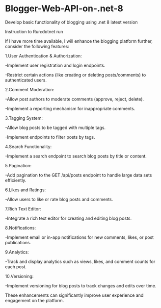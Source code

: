 # Blogger-Web-API-on-.net-8

Develop basic functionality of blogging using .net 8 latest version

Instruction to Run:dotnet run

If I have more time available, I will enhance the blogging platform further, consider the following features:

1.User Authentication & Authorization:

-Implement user registration and login endpoints.

-Restrict certain actions (like creating or deleting posts/comments) to authenticated users.

2.Comment Moderation:

-Allow post authors to moderate comments (approve, reject, delete).

-Implement a reporting mechanism for inappropriate comments.

3.Tagging System:

-Allow blog posts to be tagged with multiple tags.

-Implement endpoints to filter posts by tags.

4.Search Functionality:

-Implement a search endpoint to search blog posts by title or content.

5.Pagination:

-Add pagination to the GET /api/posts endpoint to handle large data sets efficiently.

6.Likes and Ratings:

-Allow users to like or rate blog posts and comments.

7.Rich Text Editor:

-Integrate a rich text editor for creating and editing blog posts.

8.Notifications:

-Implement email or in-app notifications for new comments, likes, or post publications.

9.Analytics:

-Track and display analytics such as views, likes, and comment counts for each post.

10.Versioning:

-Implement versioning for blog posts to track changes and edits over time.

These enhancements can significantly improve user experience and engagement on the platform.

